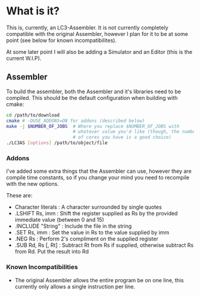 # What is it?

This is, currently, an LC3-Assembler. It is not currently completely
compatible with the original Assembler, however I plan for it to be at
some point (see below for known incompatibilites).

At some later point I will also be adding a Simulator and an Editor
(this is the current W.I.P).

## Assembler

To build the assembler, both the Assembler and it's libraries need to
be compiled. This should be the default configuration when building with
cmake:

```bash
cd /path/to/download
cmake # -DUSE_ADDONS=ON for addons (described below)
make -j $NUMBER_OF_JOBS  # Where you replace $NUMBER_OF_JOBS with
                         # whatever value you'd like (though, the number
                         # of cores you have is a good choice)
./LC3AS [options] /path/to/object/file
```

### Addons

I've added some extra things that the Assembler can use, however they are
compile time constants, so if you change your mind you need to recompile with
the new options.

These are:
 - Character literals : A character surrounded by single quotes
 - .LSHIFT Rs, imm : Shift the register supplied as Rs by the provided immediate
   value (between 0 and 15)
 - .INCLUDE "String" : Include the file in the string
 - .SET Rs, imm : Set the value in Rs to the value supplied by imm
 - .NEG Rs : Perform 2's compliment on the supplied register
 - .SUB Rd, Rs [, Rt] : Subtract Rt from Rs if supplied, otherwise subtract Rs
   from Rd. Put the result into Rd

### Known Incompatibilities

 - The original Assembler allows the entire program be on one line, this
   currently only allows a single instruction per line.
